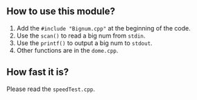 ## How to use this module?

1. Add the `#include "Bignum.cpp"` at the beginning of the code.
2. Use the `scan()` to read a big num from `stdin`.
3. Use the `printf()` to output a big num to `stdout`.
4. Other functions are in the `dome.cpp`.

## How fast it is?

Please read the `speedTest.cpp`.
